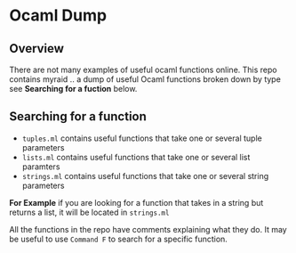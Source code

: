 # Ocaml Dump

## Overview
There are not many examples of useful ocaml functions online. This repo contains myraid .. a dump of useful Ocaml functions broken down by type see **Searching for a fuction** below. 




## Searching for a function

- `tuples.ml`   contains useful functions that take one or several tuple parameters
- `lists.ml`    contains useful functions that take one or several list paramters
- `strings.ml`  contains useful functions that take one or several string parameters

**For Example** if you are looking for a function that takes in a string but returns a list, it will be located in `strings.ml`

All the functions in the repo have comments explaining what they do. 
It may be useful to use  `Command F` to search for a specific function.
